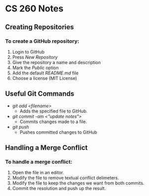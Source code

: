 # CS 260 Notes
## Creating Repositories
### To create a GitHub repository:
1. Login to GitHub
2. Press *New Repository*
3. Give the repository a name and description
4. Mark the *Public* option
5. Add the default *README.md* file
6. Choose a license (MIT License)

## Useful Git Commands
* *git add \<filename>*
   - Adds the specified file to GitHub.
* *git commit -am \<"update notes">*
   - Commits changes made to a file.
* *git push*
  * Pushes committed changes to GitHub

## Handling a Merge Conflict
### To handle a merge conflict:
1. Open the file in an editor.
2. Modify the file to remove textual conflict delimeters.
3. Modify the file to keep the changes we want from both commits.
4. Commit the resolution and push up the result.